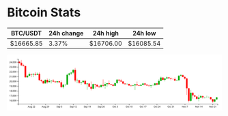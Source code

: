 # Bitcoin Stats

BTC/USDT|24h change|24h high|24h low|
|---|---|---|---|
|$16665.85|3.37%|$16706.00|$16085.54|

<img src="./chart.svg">
